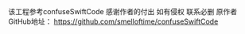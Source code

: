 该工程参考confuseSwiftCode  感谢作者的付出 如有侵权 联系必删
原作者GitHub地址： https://github.com/smelloftime/confuseSwiftCode
